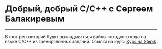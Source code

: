# Добрый, добрый С/С++ с Сергеем Балакиревым
---
В этот репозиторий будут выкладываться файлы исходного кода на языке С/С++ из тренировочных заданий.
Ссылка на курс: [Курс на Stepik](https://stepik.org/course/193691/info)
